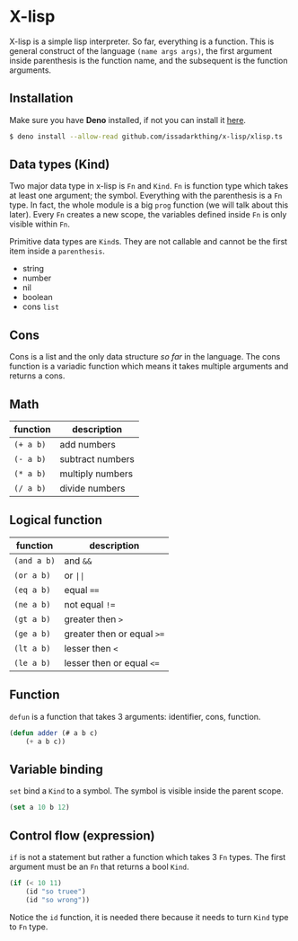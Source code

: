 # X-lisp
X-lisp is a simple lisp interpreter. So far, everything is a 
function. This is general construct of the language `(name args args)`, the
first argument inside parenthesis is the function name, and the subsequent is
the function arguments.

## Installation
Make sure you have **Deno** installed, if not you can install it [here](https://deno.land/#installation).
```sh
$ deno install --allow-read github.com/issadarkthing/x-lisp/xlisp.ts
```

## Data types (Kind)
Two major data type in x-lisp is `Fn` and `Kind`. `Fn` is function type which
takes at least one argument; the symbol. Everything with the parenthesis
is a `Fn` type. In fact, the whole module is a big `prog` function 
(we will talk about this later). Every `Fn` creates a new scope, the variables
defined inside `Fn` is only visible within `Fn`.

Primitive data types are `Kind`s. They are not callable and cannot be the first
item inside a `parenthesis`.
- string
- number
- nil
- boolean
- cons `list`

## Cons
Cons is a list and the only data structure _so far_ in the language. The cons function
is a variadic function which means it takes multiple arguments and returns a
cons.

## Math

| function       |  description                  |
| -------------  | ------------                  |
| ```(+ a b)```  | add numbers                   |
| ```(- a b)```  | subtract numbers              |
| ```(* a b)```  | multiply numbers              |
| ```(/ a b)```  | divide numbers                |

## Logical function

|   function      |  description               |
| -------------   | ------------               |
| ```(and a b)``` | and `&&`                   |
| ```(or a b)```  | or `\|\|`                  |
| ```(eq a b)```  | equal `==`                 |
| ```(ne a b)```  | not equal `!=`             |
| ```(gt a b)```  | greater then `>`           |
| ```(ge a b)```  | greater then or equal `>=` |
| ```(lt a b)```  | lesser then `<`            |
| ```(le a b)```  | lesser then or equal `<=`  |

## Function
`defun` is a function that takes 3 arguments: identifier, cons, function.
```lisp
(defun adder (# a b c)
	(+ a b c))
```

## Variable binding
`set` bind a `Kind` to a symbol. The symbol is visible inside the parent scope.
```lisp
(set a 10 b 12)
```

## Control flow (expression)
`if` is not a statement but rather a function which takes 3 `Fn` types. The first
argument must be an `Fn` that returns a bool `Kind`.
```lisp
(if (< 10 11)
	(id "so truee")
	(id "so wrong"))
```
Notice the `id` function, it is needed there because it needs to turn `Kind` type
to `Fn` type.


